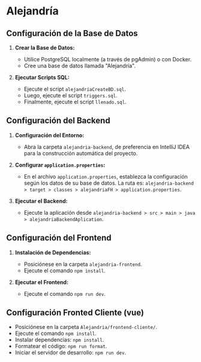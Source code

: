 
# Alejandría

## Configuración de la Base de Datos

1. **Crear la Base de Datos:**
   - Utilice PostgreSQL localmente (a través de pgAdmin) o con Docker.
   - Cree una base de datos llamada "Alejandría".

2. **Ejecutar Scripts SQL:**
   - Ejecute el script `alejandriaCreateBD.sql`.
   - Luego, ejecute el script `triggers.sql`.
   - Finalmente, ejecute el script `llenado.sql`.

## Configuración del Backend

1. **Configuración del Entorno:**
   - Abra la carpeta `alejandria-backend`, de preferencia en IntelliJ IDEA para la construcción automática del proyecto.

2. **Configurar `application.properties`:**
   - En el archivo `application.properties`, establezca la configuración según los datos de su base de datos. La ruta es: `alejandria-backend > target > classes > alejandriaFH > application.properties`.

3. **Ejecutar el Backend:**
   - Ejecute la aplicación desde `alejandria-backend > src > main > java > alejandriaBackendAplication`.

## Configuración del Frontend

1. **Instalación de Dependencias:**
   - Posiciónese en la carpeta `alejandria-frontend`.
   - Ejecute el comando `npm install`.

2. **Ejecutar el Frontend:**
   - Ejecute el comando `npm run dev`.

## Configuración Fronted Cliente (vue)

   - Posiciónese en la carpeta `Alejandria/frontend-cliente/`.
   - Ejecute el comando `npm install`.
   - Instalar dependencias: `npm install`.
   - Formatear el código: `npm run format`.
   - Iniciar el servidor de desarrollo: `npm run dev`.
